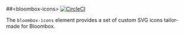 
##&lt;bloombox-icons&gt;  [![CircleCI](https://circleci.com/gh/Bloombox/bloombox-icons.svg?style=svg&circle-token=0ac33c7ac8da9bb325043652fb5f8467e91c932f)](https://circleci.com/gh/Bloombox/bloombox-icons)

The `bloombox-icons` element provides a set of custom SVG icons tailor-made for Bloombox.
